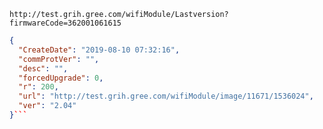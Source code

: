 `http://test.grih.gree.com/wifiModule/Lastversion?firmwareCode=362001061615`

```json
{
  "CreateDate": "2019-08-10 07:32:16",
  "commProtVer": "",
  "desc": "",
  "forcedUpgrade": 0,
  "r": 200,
  "url": "http://test.grih.gree.com/wifiModule/image/11671/1536024",
  "ver": "2.04"
}```